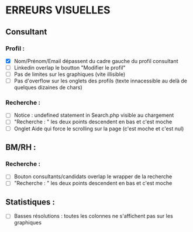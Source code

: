 # ERREURS VISUELLES
## Consultant
### Profil :
- [x] Nom/Prénom/Email dépassent du cadre gauche du profil consultant
- [ ] Linkedin overlap le boutton "Modifier le profil"
- [ ] Pas de limites sur les graphiques (vite illisible)
- [ ] Pas d'overflow sur les onglets des profils (texte innacessible au delà de quelques dizaines de chars)
### Recherche : 
- [ ] Notice : undefined statement in Search.php visible au chargement
- [ ] "Recherche : " les deux points descendent en bas et c'est moche
- [ ] Onglet Aide qui force le scrolling sur la page (c'est moche et c'est nul)
## BM/RH :
###  Recherche : 
- [ ] Bouton consultants/candidats overlap le wrapper de la recherche
- [ ] "Recherche : " les deux points descendent en bas et c'est moche
## Statistiques : 
- [ ] Basses résolutions : toutes les colonnes ne s'affichent pas sur les graphiques
